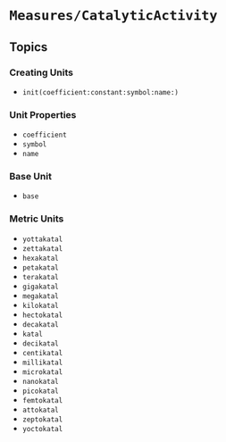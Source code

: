 # ``Measures/CatalyticActivity``

## Topics

### Creating Units

- ``init(coefficient:constant:symbol:name:)``

### Unit Properties

- ``coefficient``
- ``symbol``
- ``name``

### Base Unit

- ``base``

### Metric Units

- ``yottakatal``
- ``zettakatal``
- ``hexakatal``
- ``petakatal``
- ``terakatal``
- ``gigakatal``
- ``megakatal``
- ``kilokatal``
- ``hectokatal``
- ``decakatal``
- ``katal``
- ``decikatal``
- ``centikatal``
- ``millikatal``
- ``microkatal``
- ``nanokatal``
- ``picokatal``
- ``femtokatal``
- ``attokatal``
- ``zeptokatal``
- ``yoctokatal``
